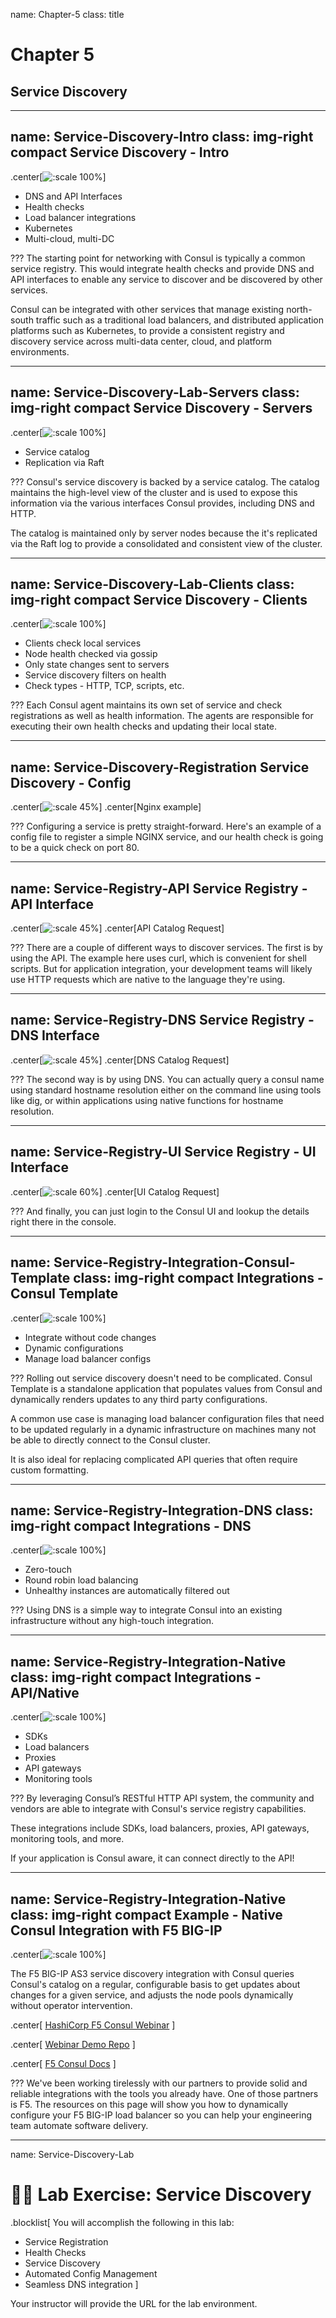 name: Chapter-5
class: title
# Chapter 5
## Service Discovery

---
name: Service-Discovery-Intro
class: img-right compact
Service Discovery - Intro
-------------------------
.center[![:scale 100%](images/service_registration_catalog.png)]

* DNS and API Interfaces
* Health checks
* Load balancer integrations
* Kubernetes
* Multi-cloud, multi-DC

???
The starting point for networking with Consul is typically a common service registry. This would integrate health checks and provide DNS and API interfaces to enable any service to discover and be discovered by other services.

Consul can be integrated with other services that manage existing north-south traffic such as a traditional load balancers, and distributed application platforms such as Kubernetes, to provide a consistent registry and discovery service across multi-data center, cloud, and platform environments.

---
name: Service-Discovery-Lab-Servers
class: img-right compact
Service Discovery - Servers
-------------------------
.center[![:scale 100%](images/consul_dataflow_lan.png)]

* Service catalog
* Replication via Raft

???
Consul's service discovery is backed by a service catalog. The catalog maintains the high-level view of the cluster and is used to expose this information via the various interfaces Consul provides, including DNS and HTTP.

The catalog is maintained only by server nodes because the it's replicated via the Raft log to provide a consolidated and consistent view of the cluster.

---
name: Service-Discovery-Lab-Clients
class: img-right compact
Service Discovery - Clients
-------------------------
.center[![:scale 100%](images/consul_health_checks.png)]

* Clients check local services
* Node health checked via gossip
* Only state changes sent to servers
* Service discovery filters on health
* Check types - HTTP, TCP, scripts, etc.

???
Each Consul agent maintains its own set of service and check registrations as well as health information. The agents are responsible for executing their own health checks and updating their local state.

---
name: Service-Discovery-Registration
Service Discovery - Config
-------------------------
.center[![:scale 45%](images/nginx_service_definition.png)]
.center[Nginx example] <br>

???
Configuring a service is pretty straight-forward. Here's an example of a config file to register a simple NGINX service, and our health check is going to be a quick check on port 80.

---
name: Service-Registry-API
Service Registry - API Interface
-------------------------
.center[![:scale 45%](images/service_registry_api.png)]
.center[API Catalog Request] <br>

???
There are a couple of different ways to discover services. The first is by using the API. The example here uses curl, which is convenient for shell scripts. But for application integration, your development teams will likely use HTTP requests which are native to the language they're using.

---
name: Service-Registry-DNS
Service Registry - DNS Interface
-------------------------
.center[![:scale 45%](images/service_registry_dns.png)]
.center[DNS Catalog Request] <br>

???
The second way is by using DNS. You can actually query a consul name using standard hostname resolution either on the command line using tools like dig, or within applications using native functions for hostname resolution.

---
name: Service-Registry-UI
Service Registry - UI Interface
-------------------------
.center[![:scale 60%](images/service_registry_ui.png)]
.center[UI Catalog Request] <br>

???
And finally, you can just login to the Consul UI and lookup the details right there in the console.

---
name: Service-Registry-Integration-Consul-Template
class: img-right compact
Integrations - Consul Template
-------------------------
.center[![:scale 100%](images/consul_template_example.png)]

* Integrate without code changes
* Dynamic configurations
* Manage load balancer configs

???
Rolling out service discovery doesn't need to be complicated. Consul Template is a standalone application that populates values from Consul and dynamically renders updates to any third party configurations.  

A common use case is managing load balancer configuration files that need to be updated regularly in a dynamic infrastructure on machines many not be able to directly connect to the Consul cluster.

It is also ideal for replacing complicated API queries that often require custom formatting.

---
name: Service-Registry-Integration-DNS
class: img-right compact
Integrations - DNS
-------------------------
.center[![:scale 100%](images/consul_example_dns.png)]

* Zero-touch
* Round robin load balancing
* Unhealthy instances are automatically filtered out

???
Using DNS is a simple way to integrate Consul into an existing infrastructure without any high-touch integration.

---
name: Service-Registry-Integration-Native
class: img-right compact
Integrations - API/Native
-------------------------
.center[![:scale 100%](images/consul_ecosystem_diagram.png)]

* SDKs
* Load balancers
* Proxies
* API gateways
* Monitoring tools

???
By leveraging Consul’s RESTful HTTP API system, the community and vendors are able to integrate with Consul's service registry capabilities.

These integrations include SDKs, load balancers, proxies, API gateways, monitoring tools, and more.

If your application is Consul aware, it can connect directly to the API!

---
name: Service-Registry-Integration-Native
class: img-right compact
Example - Native Consul Integration with F5 BIG-IP
-------------------------
.center[![:scale 100%](images/f5_consul_integration.png)]

The F5 BIG-IP AS3 service discovery integration with Consul queries Consul's catalog on a regular, configurable basis to get updates about changes for a given service, and adjusts the node pools dynamically without operator intervention.

.center[
<a href="https://www.hashicorp.com/resources/zero-touch-application-delivery-with-f5-big-ip-terraform-and-consul" target=_blank>HashiCorp F5 Consul Webinar</a>
]

.center[
<a href="https://github.com/hashicorp/f5-terraform-consul-sd-webinar" target=_blank>Webinar Demo Repo</a>
]

.center[
<a href="https://clouddocs.f5.com/products/extensions/f5-appsvcs-extension/latest/declarations/discovery.html#service-discovery-using-hashicorp-consul" target=_blank>F5 Consul Docs</a>
]

???
We've been working tirelessly with our partners to provide solid and reliable integrations with the tools you already have. One of those partners is F5. The resources on this page will show you how to dynamically configure your F5 BIG-IP load balancer so you can help your engineering team automate software delivery.

---
name: Service-Discovery-Lab
# 👩‍💻 Lab Exercise: Service Discovery
.blocklist[
You will accomplish the following in this lab:

* Service Registration
* Health Checks
* Service Discovery
* Automated Config Management
* Seamless DNS integration
]

Your instructor will provide the URL for the lab environment.

